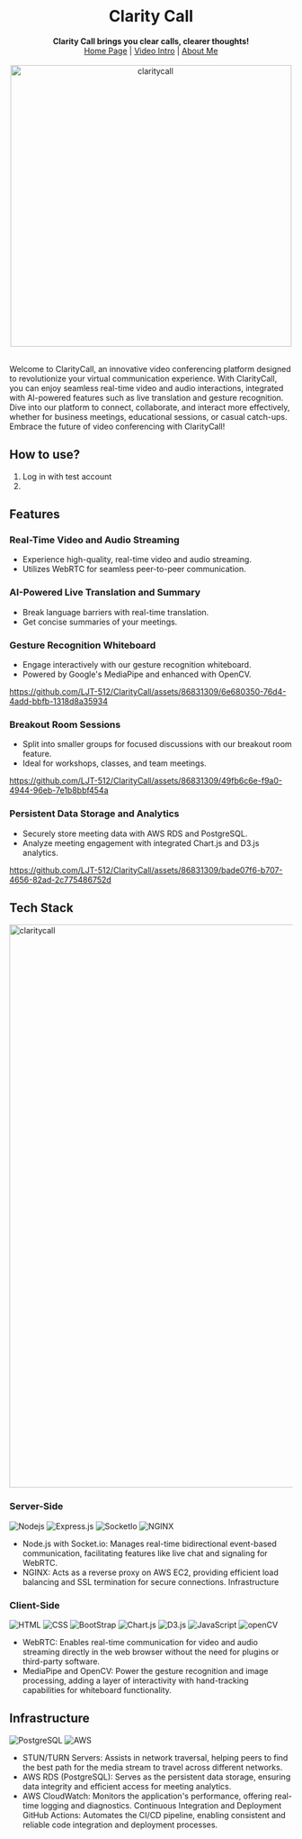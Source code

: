 
<div align="center">
  <br>
  <h1>Clarity Call</h1>
  <strong>Clarity Call brings you clear calls, clearer thoughts!</strong>
  <div align="center">
    <a href="https://claritycall.co">Home Page</a> |
    <a href="https://drive.google.com/file/d/12S1HUQklEy1wEmxjqk44huwuMb71qP8Z/view?usp=sharing">Video Intro</a> |
    <a href="https://www.linkedin.com/in/li-jia-teng-2561221a3/">About Me</a>
    <br>
    <br>
    <img width="500" alt="claritycall" src="https://github.com/LJT-512/ClarityCall/assets/86831309/a18bbc1c-fe17-4f7e-a544-e43e9968ec6e">
</div>
</div>
<br>

Welcome to ClarityCall, an innovative video conferencing platform designed to revolutionize your virtual communication experience. With ClarityCall, you can enjoy seamless real-time video and audio interactions, integrated with AI-powered features such as live translation and gesture recognition. Dive into our platform to connect, collaborate, and interact more effectively, whether for business meetings, educational sessions, or casual catch-ups. Embrace the future of video conferencing with ClarityCall!

## How to use?
1. Log in with test account
2. 

## Features
### Real-Time Video and Audio Streaming
- Experience high-quality, real-time video and audio streaming.
- Utilizes WebRTC for seamless peer-to-peer communication.


### AI-Powered Live Translation and Summary
- Break language barriers with real-time translation.
- Get concise summaries of your meetings.


### Gesture Recognition Whiteboard
- Engage interactively with our gesture recognition whiteboard.
- Powered by Google's MediaPipe and enhanced with OpenCV.

https://github.com/LJT-512/ClarityCall/assets/86831309/6e680350-76d4-4add-bbfb-1318d8a35934

### Breakout Room Sessions
- Split into smaller groups for focused discussions with our breakout room feature.
- Ideal for workshops, classes, and team meetings.

https://github.com/LJT-512/ClarityCall/assets/86831309/49fb6c6e-f9a0-4944-96eb-7e1b8bbf454a

### Persistent Data Storage and Analytics
- Securely store meeting data with AWS RDS and PostgreSQL.
- Analyze meeting engagement with integrated Chart.js and D3.js analytics.
  
https://github.com/LJT-512/ClarityCall/assets/86831309/bade07f6-b707-4656-82ad-2c775486752d




## Tech Stack
 <img width="1000" alt="claritycall" src="https://github.com/LJT-512/ClarityCall/assets/86831309/2df3eeef-afd7-43fc-8ee6-215e1ddd3324">
 
### Server-Side
![Nodejs](https://img.shields.io/badge/Node.js-343434?style=for-the-badge&logo=node.js&logoColor=3C873A)
![Express.js](https://img.shields.io/badge/Express.js-343434?style=for-the-badge&logo=express)
![SocketIo](https://img.shields.io/badge/Socket.io-343434?&style=for-the-badge&logo=Socket.io)
![NGINX](https://img.shields.io/badge/Nginx-009639?style=for-the-badge&logo=nginx&logoColor=white)
- Node.js with Socket.io: Manages real-time bidirectional event-based communication, facilitating features like live chat and signaling for WebRTC.
- NGINX: Acts as a reverse proxy on AWS EC2, providing efficient load balancing and SSL termination for secure connections.
Infrastructure


### Client-Side
![HTML](https://img.shields.io/badge/HTML5-E34F26?style=for-the-badge&logo=html5&logoColor=white)
![CSS](https://img.shields.io/badge/CSS3-1572B6?style=for-the-badge&logo=css3&logoColor=white)
![BootStrap](https://img.shields.io/badge/Bootstrap-563D7C?style=for-the-badge&logo=bootstrap&logoColor=white)
![Chart.js](https://img.shields.io/badge/Chart%20js-FF6384?style=for-the-badge&logo=chartdotjs&logoColor=white)
![D3.js](https://img.shields.io/badge/d3%20js-F9A03C?style=for-the-badge&logo=d3.js&logoColor=white)
![JavaScript](https://img.shields.io/badge/JavaScript-323330?style=for-the-badge&logo=javascript&logoColor=F7DF1E)
![openCV](https://img.shields.io/badge/OpenCV-27338e?style=for-the-badge&logo=OpenCV&logoColor=white)
- WebRTC: Enables real-time communication for video and audio streaming directly in the web browser without the need for plugins or third-party software.
- MediaPipe and OpenCV: Power the gesture recognition and image processing, adding a layer of interactivity with hand-tracking capabilities for whiteboard functionality.

## Infrastructure
![PostgreSQL](https://img.shields.io/badge/PostgreSQL-316192?style=for-the-badge&logo=postgresql&logoColor=white)
![AWS](https://img.shields.io/badge/Amazon_AWS-FF9900?style=for-the-badge&logo=amazonaws&logoColor=white)

- STUN/TURN Servers: Assists in network traversal, helping peers to find the best path for the media stream to travel across different networks.
- AWS RDS (PostgreSQL): Serves as the persistent data storage, ensuring data integrity and efficient access for meeting analytics.
- AWS CloudWatch: Monitors the application's performance, offering real-time logging and diagnostics.
Continuous Integration and Deployment
GitHub Actions: Automates the CI/CD pipeline, enabling consistent and reliable code integration and deployment processes.

 
